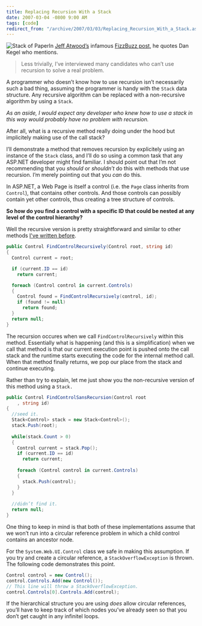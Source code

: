 ```yaml
---
title: Replacing Recursion With a Stack
date: 2007-03-04 -0800 9:00 AM
tags: [code]
redirect_from: "/archive/2007/03/03/Replacing_Recursion_With_a_Stack.aspx/"
---
```


![Stack of
Paper](https://haacked.com/images/haacked_com/WindowsLiveWriter/ReplacingRecursionWithaStack_124F7/251979_paper_stack10.jpg)In
[Jeff Atwood’s](http://codinghorror.com/blog/ "Jeff Atwood") infamous
[FizzBuzz
post](http://www.codinghorror.com/blog/archives/000781.html "Why Can’t Programmers Program?"),
he quotes Dan Kegel who mentions.

> Less trivially, I’ve interviewed many candidates who can’t use
> recursion to solve a real problem.

A programmer who doesn’t know how to use recursion isn’t necessarily
such a bad thing, assuming the programmer is handy with the `Stack` data
structure. Any recursive algorithm can be replaced with a non-recursive
algorithm by using a `Stack`.

*As an aside, I would expect any developer who knew how to use a stack
in this way would probably have no problem with recursion.*

After all, what is a recursive method really doing under the hood but
implicitely making use of the call stack?

I’ll demonstrate a method that removes recursion by explicitely using an
instance of the `Stack` class, and I’ll do so using a common task that
any ASP.NET developer might find familiar. I should point out that I’m
not recommending that you *should* or *shouldn’t* do this with methods
that use recursion. I’m merely pointing out that you *can* do this.

In ASP.NET, a Web Page is itself a control (i.e. the `Page` class
inherits from `Control`), that contains other controls. And those
controls can possibly contain yet other controls, thus creating a tree
structure of controls.

**So how do you find a control with a specific ID that could be nested
at any level of the control hierarchy?**

Well the recursive version is pretty straightforward and similar to
other methods [I've written
before](https://haacked.com/archive/2006/06/13/ProperWayToFindTheForm.aspx "Proper Way To Find The Form").

```csharp
public Control FindControlRecursively(Control root, string id)
{
  Control current = root;

  if (current.ID == id)
    return current;

  foreach (Control control in current.Controls)
  {
    Control found = FindControlRecursively(control, id);
    if (found != null)
      return found;
  }
  return null;
}
```

The recursion occures when we call `FindControlRecursively` within this
method. Essentially what is happening (and this is a simplification)
when we call that method is that our current execution point is pushed
onto the call stack and the runtime starts executing the code for the
internal method call. When that method finally returns, we pop our place
from the stack and continue executing.

Rather than try to explain, let me just show you the non-recursive
version of this method using a `Stack.`

```csharp
public Control FindControlSansRecursion(Control root
    , string id)
{
  //seed it.
  Stack<Control> stack = new Stack<Control>();
  stack.Push(root);
    
  while(stack.Count > 0)
  {
    Control current = stack.Pop();
    if (current.ID == id)
      return current;
        
    foreach (Control control in current.Controls)
    {
      stack.Push(control);
    }
  }
  
  //didn’t find it.
  return null;
}
```

One thing to keep in mind is that both of these implementations assume
that we won’t run into a circular reference problem in which a child
control contains an ancestor node.

For the `System.Web.UI.Control` class we safe in making this assumption.
If you try and create a circular reference, a `StackOverflowException`
is thrown. The following code demonstrates this point.

```csharp
Control control = new Control();
control.Controls.Add(new Control());
// This line will throw a StackOverflowException.
control.Controls[0].Controls.Add(control); 
```

If the hierarchical structure you are using *does* allow circular
references, you’ll have to keep track of which nodes you’ve already seen
so that you don’t get caught in any infinitel loops.

